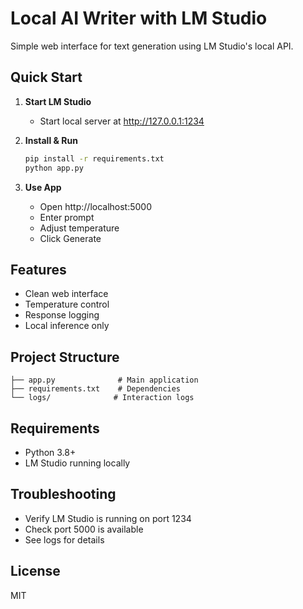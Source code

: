 # Local AI Writer with LM Studio

Simple web interface for text generation using LM Studio's local API.

## Quick Start

1. **Start LM Studio**
   - Start local server at http://127.0.0.1:1234

2. **Install & Run**
   ```bash
   pip install -r requirements.txt
   python app.py
   ```

3. **Use App**
   - Open http://localhost:5000
   - Enter prompt
   - Adjust temperature
   - Click Generate

## Features

- Clean web interface
- Temperature control
- Response logging
- Local inference only

## Project Structure

```
├── app.py              # Main application
├── requirements.txt    # Dependencies
└── logs/              # Interaction logs
```

## Requirements

- Python 3.8+
- LM Studio running locally

## Troubleshooting

- Verify LM Studio is running on port 1234
- Check port 5000 is available
- See logs for details

## License

MIT